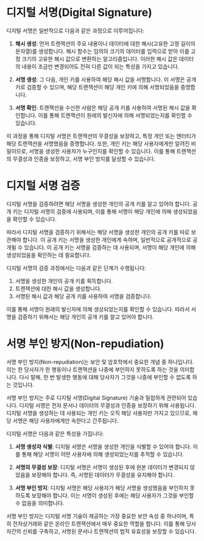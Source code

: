 # 디지털 서명(Digital Signature)
디지털 서명은 일반적으로 다음과 같은 과정으로 이루어집니다:

1. **해시 생성**: 먼저 트랜잭션의 주요 내용이나 데이터에 대한 해시(고유한 고정 길이의 문자열)를 생성합니다. 해시 함수는 임의의 크기의 데이터를 입력으로 받아 이를 고정 크기의 고유한 해시 값으로 변환하는 알고리즘입니다. 이러한 해시 값은 데이터의 내용이 조금만 변경되어도 전혀 다른 값이 되는 특성을 가지고 있습니다.

2. **서명 생성**: 그 다음, 개인 키를 사용하여 해당 해시 값을 서명합니다. 이 서명은 공개 키로 검증할 수 있으며, 해당 트랜잭션이 해당 개인 키에 의해 서명되었음을 증명합니다.

3. **서명 확인**: 트랜잭션을 수신한 사람은 해당 공개 키를 사용하여 서명된 해시 값을 확인합니다. 이를 통해 트랜잭션이 원래의 발신자에 의해 서명되었는지를 확인할 수 있습니다.

이 과정을 통해 디지털 서명은 트랜잭션의 무결성을 보장하고, 특정 개인 또는 엔터티가 해당 트랜잭션을 서명했음을 증명합니다. 또한, 개인 키는 해당 사용자에게만 알려진 비밀이므로, 서명을 생성한 사용자가 누구인지를 확인할 수 있습니다. 이를 통해 트랜잭션의 무결성과 인증을 보장하고, 서명 부인 방지를 달성할 수 있습니다.


# 디지털 서명 검증
디지털 서명을 검증하려면 해당 서명을 생성한 개인의 공개 키를 알고 있어야 합니다. 공개 키는 디지털 서명의 검증에 사용되며, 이를 통해 서명이 해당 개인에 의해 생성되었음을 확인할 수 있습니다.

따라서 디지털 서명을 검증하기 위해서는 해당 서명을 생성한 개인의 공개 키를 따로 보관해야 합니다. 이 공개 키는 서명을 생성한 개인에게 속하며, 일반적으로 공개적으로 공개될 수 있습니다. 이 공개 키는 서명을 검증하는 데 사용되며, 서명이 해당 개인에 의해 생성되었음을 확인하는 데 필요합니다.

디지털 서명의 검증 과정에서는 다음과 같은 단계가 수행됩니다:

1. 서명을 생성한 개인의 공개 키를 획득합니다.
2. 트랜잭션에 대한 해시 값을 생성합니다.
3. 서명된 해시 값과 해당 공개 키를 사용하여 서명을 검증합니다.

이를 통해 서명이 원래의 발신자에 의해 생성되었는지를 확인할 수 있습니다. 따라서 서명을 검증하기 위해서는 해당 개인의 공개 키를 알고 있어야 합니다.


# 서명 부인 방지(Non-repudiation)

서명 부인 방지(Non-repudiation)는 보안 및 암호학에서 중요한 개념 중 하나입니다. 이는 한 당사자가 한 행동이나 트랜잭션을 나중에 부인하지 못하도록 하는 것을 의미합니다. 다시 말해, 한 번 발생한 행동에 대해 당사자가 그것을 나중에 부인할 수 없도록 하는 것입니다.

서명 부인 방지는 주로 디지털 서명(Digital Signature) 기술과 밀접하게 관련되어 있습니다. 디지털 서명은 전자 문서나 데이터의 무결성과 인증을 보장하기 위해 사용됩니다. 디지털 서명을 생성하는 데 사용되는 개인 키는 오직 해당 사용자만 가지고 있으므로, 해당 서명은 해당 사용자에게만 속한다고 간주됩니다.

디지털 서명은 다음과 같은 특성을 가집니다:

1. **서명 생성자 식별**: 디지털 서명은 서명을 생성한 개인을 식별할 수 있어야 합니다. 이를 통해 해당 서명이 어떤 사용자에 의해 생성되었는지를 추적할 수 있습니다.

2. **서명의 무결성 보장**: 디지털 서명은 서명이 생성된 후에 원본 데이터가 변경되지 않았음을 보장해야 합니다. 즉, 서명된 데이터가 무결성을 유지해야 합니다.

3. **서명 부인 방지**: 디지털 서명은 해당 사용자가 해당 서명을 생성했음을 부인하지 못하도록 보장해야 합니다. 이는 서명이 생성된 후에는 해당 사용자가 그것을 부인할 수 없음을 의미합니다.

서명 부인 방지는 디지털 서명 기술이 제공하는 가장 중요한 보안 속성 중 하나이며, 특히 전자상거래와 같은 온라인 트랜잭션에서 매우 중요한 역할을 합니다. 이를 통해 당사자간의 신뢰를 구축하고, 서명된 문서나 트랜잭션의 법적 유효성을 보장할 수 있습니다.



